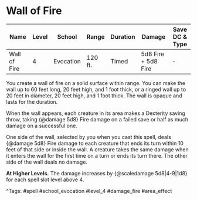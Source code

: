 # Wall of Fire

| Name | Level | School | Range | Duration | Damage | Save DC & Type |
|------|-------|--------|-------|----------|--------|----------------|
| Wall of Fire | 4 | Evocation | 120 ft. | Timed | 5d8 Fire + 5d8 Fire | - |

You create a wall of fire on a solid surface within range. You can make the wall up to 60 feet long, 20 feet high, and 1 foot thick, or a ringed wall up to 20 feet in diameter, 20 feet high, and 1 foot thick. The wall is opaque and lasts for the duration.

When the wall appears, each creature in its area makes a Dexterity saving throw, taking {@damage 5d8} Fire damage on a failed save or half as much damage on a successful one.

One side of the wall, selected by you when you cast this spell, deals {@damage 5d8} Fire damage to each creature that ends its turn within 10 feet of that side or inside the wall. A creature takes the same damage when it enters the wall for the first time on a turn or ends its turn there. The other side of the wall deals no damage.

**At Higher Levels.** The damage increases by {@scaledamage 5d8|4-9|1d8} for each spell slot level above 4.

^Tags: #spell #school_evocation #level_4 #damage_fire #area_effect